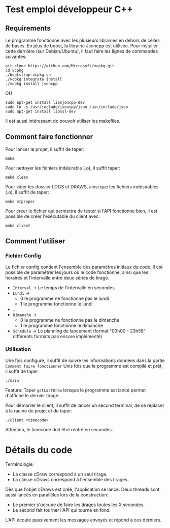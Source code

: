# Test emploi développeur C++

## Requirements
Le programme fonctionne avec les plusieurs librairies en dehors de celles de bases. En plus de boost, la librairie Jsoncpp est utilisée.
Pour installer cette dernière (sur Debian/Ubuntu), il faut faire les lignes de commandes suivantes:
```
git clone https://github.com/Microsoft/vcpkg.git
cd vcpkg
./bootstrap-vcpkg.sh
./vcpkg integrate install
./vcpkg install jsoncpp
```
OU
```
sudo apt-get install libsjoncpp-dev
sudo ln -s /usr/include/jsoncpp/json /usr/include/json
sudo apt-get install libssl-dev
```

Il est aussi intéressant de pouvoir utiliser les makefiles.

## Comment faire fonctionner

Pour lancer le projet, il suffit de taper:
```
make
```
Pour nettoyer les fichiers indésirable (.o), il suffit taper:
```
make clean
```
Pour vider les dossier LOGS et DRAWS, ainsi que les fichiers indésirables (.o), il suffit de taper:
```
make mrproper
```

Pour créer le fichier qui permettra de tester si l'API fonctionne bien, il est possible de créer l'exécutable du client avec:
```
make client
```

## Comment l'utiliser

### Fichier Config

Le fichier config contient l'ensemble des paramètres initiaux du code.
Il est possible de paramétrer les jours où le code fonctionne, ainsi que les horaires et l'intervalle entre deux séries de tirage.
- `Interval` -> Le temps de l'intervalle en secondes
- `Lundi` -> 
    - 0 le programme ne fonctionne pas le lundi
    - 1 le programme fonctionne le lundi
- ...
- `Dimanche` ->
    - 0 le programme ne fonctionne pas le dimanche
     - 1 le programme fonctionne le dimanche
- `Schedule` -> Le planning de lancement (format "00h00 - 23h59". différents formats pas encore implémenté)


### Utilisation
Une fois configuré, il suffit de suivre les informations données dans la partie `Comment faire fonctionner`
Unis fois que le programme est compilé et prêt, il suffit de taper
```
./main
```

Feature: Taper `getLastDraw` lorsque le programme est lancé permet d'affiche le dernier tirage.

Pour démarrer le client, il suffit de lancer un second terminal, de se replacer à la racine du projet et de taper:
```
./client <timecode>
```
Attention, le timecode doit être rentré en secondes.

# Détails du code

Terminologie:
- La classe cDraw correspond à un seul tirage.
- La classe cDraws correspond à l'ensemble des tirages.

Dès que l'objet cDraws est créé, l'application se lance. Deux threads sont aussi lancés en parallèles lors de la construction:
- Le premier s'occupe de faire les tirages toutes les X secondes.
- Le second fait tourner l'API qui tourne en fond.

L'API écoute passivement les messages envoyés et répond à ces derniers.
